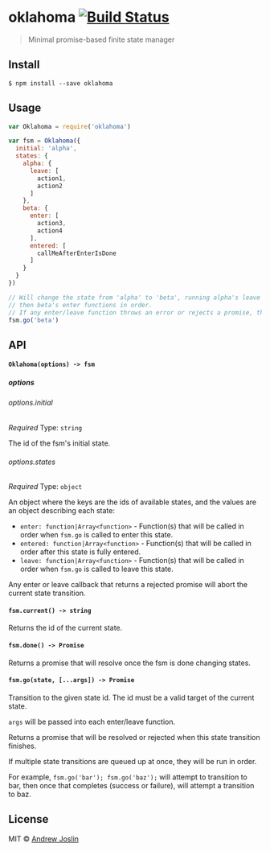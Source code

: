 # oklahoma [![Build Status](https://travis-ci.org/ajoslin/oklahoma.svg?branch=master)](https://travis-ci.org/ajoslin/oklahoma)

> Minimal promise-based finite state manager

## Install

```
$ npm install --save oklahoma
```

## Usage

```js
var Oklahoma = require('oklahoma')

var fsm = Oklahoma({
  initial: 'alpha',
  states: {
    alpha: {
      leave: [
        action1,
        action2
      ]
    },
    beta: {
      enter: [
        action3,
        action4
      ],
      entered: [
        callMeAfterEnterIsDone
      ]
    }
  }
})

// Will change the state from 'alpha' to 'beta', running alpha's leave functions in order,
// then beta's enter functions in order.
// If any enter/leave function throws an error or rejects a promise, the state transition will abort.
fsm.go('beta')
```

## API

#### `Oklahoma(options) -> fsm`

##### options

###### options.initial

*Required*
Type: `string`

The id of the fsm's initial state.

###### options.states

*Required*
Type: `object`

An object where the keys are the ids of available states, and the values are an object describing each state:

- `enter: function|Array<function>` - Function(s) that will be called in order when `fsm.go` is called to enter this state.
- `entered: function|Array<function>` - Function(s) that will be called in order after this state is fully entered.
- `leave: function|Array<function>` - Function(s) that will be called in order when `fsm.go` is called to leave this state.

Any enter or leave callback that returns a rejected promise will abort the current state transition.

#### `fsm.current() -> string`

Returns the id of the current state.

#### `fsm.done() -> Promise`

Returns a promise that will resolve once the fsm is done changing states.

#### `fsm.go(state, [...args]) -> Promise`

Transition to the given state id. The id must be a valid target of the current state.

`args` will be passed into each enter/leave function.

Returns a promise that will be resolved or rejected when this state transition finishes.

If multiple state transitions are queued up at once, they will be run in order.

For example, `fsm.go('bar'); fsm.go('baz');` will attempt to transition to bar, then once that completes (success or failure), will attempt a transition to baz.

## License
MIT © [Andrew Joslin](http://ajoslin.com)
